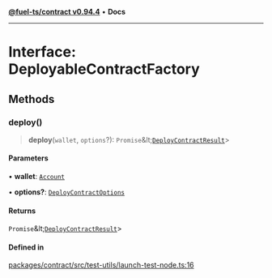 [**@fuel-ts/contract v0.94.4**](../index.md) • **Docs**

***

# Interface: DeployableContractFactory

## Methods

### deploy()

> **deploy**(`wallet`, `options`?): `Promise`\&lt;[`DeployContractResult`](./src-index.md#deploycontractresulttcontract)\>

#### Parameters

• **wallet**: [`Account`](../Account/Account.md)

• **options?**: [`DeployContractOptions`](./src-index.md#deploycontractoptions)

#### Returns

`Promise`\&lt;[`DeployContractResult`](./src-index.md#deploycontractresulttcontract)\>

#### Defined in

[packages/contract/src/test-utils/launch-test-node.ts:16](https://github.com/FuelLabs/fuels-ts/blob/1179e6c5f7a6085ce05c50d65a6afd87ec8d264f/packages/contract/src/test-utils/launch-test-node.ts#L16)
